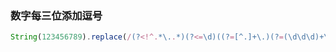 ### 数字每三位添加逗号
```js
String(123456789).replace(/(?<!^.*\..*)(?<=\d)((?=[^.]+\.)(?=(\d\d\d)+\.)|(?![^.]+\..*$)(?=(\d\d\d)+$))/g, ',')
```